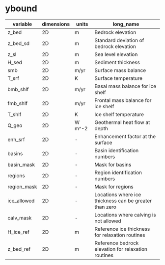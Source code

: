 # ybound

| variable          | dimensions  | units       | long_name                                          |
|-------------------|-------------|-------------|----------------------------------------------------|
| z_bed             | 2D          | m           | Bedrock elevation                                  |
| z_bed_sd          | 2D          | m           | Standard deviation of bedrock elevation            |
| z_sl              | 2D          | m           | Sea level elevation                                |
| H_sed             | 2D          | m           | Sediment thickness                                 |
| smb               | 2D          | m/yr        | Surface mass balance                               |
| T_srf             | 2D          | K           | Surface temperature                                |
| bmb_shlf          | 2D          | m/yr        | Basal mass balance for ice shelf                   |
| fmb_shlf          | 2D          | m/yr        | Frontal mass balance for ice shelf                 |
| T_shlf            | 2D          | K           | Ice shelf temperature                              |
| Q_geo             | 2D          | W m^-2      | Geothermal heat flow at depth                      |
| enh_srf           | 2D          | -           | Enhancement factor at the surface                  |
| basins            | 2D          | -           | Basin identification numbers                       |
| basin_mask        | 2D          | -           | Mask for basins                                    |
| regions           | 2D          | -           | Region identification numbers                      |
| region_mask       | 2D          | -           | Mask for regions                                   |
| ice_allowed       | 2D          | -           | Locations where ice thickness can be greater than zero |
| calv_mask         | 2D          | -           | Locations where calving is not allowed             |
| H_ice_ref         | 2D          | m           | Reference ice thickness for relaxation routines    |
| z_bed_ref         | 2D          | m           | Reference bedrock elevation for relaxation routines |
